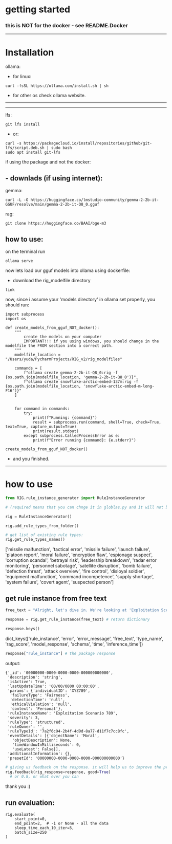 # getting started

### this is NOT for the docker - see README.Docker

----------------------
# Installation

ollama:
- for linux:
```angular2html
curl -fsSL https://ollama.com/install.sh | sh
```
- for other os check ollama website.
-------------
-------------
lfs:
```angular2html
git lfs install
```
- or:
```angular2html
curl -s https://packagecloud.io/install/repositories/github/git-lfs/script.deb.sh | sudo bash
sudo apt install git-lfs
```

if using the package and not the docker:
## - downlads (if using internet):
gemma:
```
curl -L -O https://huggingface.co/lmstudio-community/gemma-2-2b-it-GGUF/resolve/main/gemma-2-2b-it-Q8_0.gguf
```
rag:
```
git clone https://huggingface.co/BAAI/bge-m3
```


## how to use:
on the terminal run
```angular2html
ollama serve
```

now lets load our gguf models into ollama using dockerfile:
- download the rig_modelfile directory
```angular2html
link
```
now, since i assume your 'models directory' in ollama set properly, you should run:
```
import subprocess
import os

def create_models_from_gguf_NOT_docker():
    """
        create the models on your computer
        IMPORTANT!!! if you using windows, you should change in the modelfile the FROM section into a correct path.
    """
    modelfile_location = "/Users/yuda/PycharmProjects/RIG_v2/rig_modelfiles"

    commands = [
        f"ollama create gemma-2-2b-it-Q8_0:rig -f {os.path.join(modelfile_location, 'gemma-2-2b-it-Q8_0')}",
        f"ollama create snowflake-arctic-embed-137m:rig -f {os.path.join(modelfile_location, 'snowflake-arctic-embed-m-long-F16')}"
    ]
    

    for command in commands:
        try:
            print(f"Running: {command}")
            result = subprocess.run(command, shell=True, check=True, text=True, capture_output=True)
            print(result.stdout)
        except subprocess.CalledProcessError as e:
            print(f"Error running {command}: {e.stderr}")

create_models_from_gguf_NOT_docker()
```
- and you finished.

-----------
# how to use
```python
from RIG.rule_instance_generator import RuleInstanceGenerator
```


```python
# (required means that you can chnge it in globlas.py and it will not be required.)

rig = RuleInstanceGenerator()
```

```
rig.add_rule_types_from_folder()
```
```python
# get list of existing rule types:
rig.get_rule_types_names()
```
 ['missile malfunction',
  'tactical error',
  'missile failure',
  'launch failure',
  'platoon report',
  'moral failure',
  'encryption flaw',
  'espionage suspect',
  'corruption scandal',
  'betrayal risk',
  'leadership breakdown',
  'radar error monitoring',
  'personnel sabotage',
  'satellite disruption',
  'bomb failure',
  'defection threat',
  'attack overview',
  'fire control',
  'disloyal soldier',
  'equipment malfunction',
  'command incompetence',
  'supply shortage',
  'system failure',
  'covert agent',
  'suspected person']



## get rule instance from free text


```python
free_text = "Alright, let's dive in. We're looking at 'Exploitation Scenario 789'. The crux of the matter is, there's this individual, going by the ID 'XYZ789', who's been involved in an exploitation failure. The level of seriousness? I'd estimate about three. The breach? Fairness. Not good, not good at all. When did we spot this? Well, the detection time isn't clear. And the context? Personal. Yes, it's a pretty serious situation"

response = rig.get_rule_instance(free_text) # return dictionary
```


```python
response.keys()
```

dict_keys(['rule_instance', 'error', 'error_message', 'free_text', 'type_name', 'rag_score', 'model_response', 'schema', 'time', 'inference_time'])




```python
response["rule_instance"] # the package response
```


output:

    {'_id': '00000000-0000-0000-0000-000000000000',
     'description': 'string',
     'isActive': True,
     'lastUpdateTime': '00/00/0000 00:00:00',
     'params': {'individualID': 'XYZ789',
      'failureType': 'Fairness',
      'detectionTime': 'null',
      'ethicalViolation': 'null',
      'context': 'Personal'},
     'ruleInstanceName': 'Exploitation Scenario 789',
     'severity': 3,
     'ruleType': 'structured',
     'ruleOwner': '',
     'ruleTypeId': '7a2f6c94-2b4f-4d9d-8a77-d11f7c7cc8fc',
     'eventDetails': [{'objectName': 'Moral',
       'objectDescription': None,
       'timeWindowInMilliseconds': 0,
       'useLatest': False}],
     'additionalInformation': {},
     'presetId': '00000000-0000-0000-0000-000000000000'}




```python
# giving us feedback on the response. it will help us to improve the project. it stores in .logs file, without internet connection.
rig.feedback(rig_response=response, good=True)
  # or 0.8, or what ever you can  
```
thank you :)


## run evaluation:
```
rig.evaluate(
    start_point=0,
    end_point=2,  # -1 or None - all the data
    sleep_time_each_10_iter=5,
    batch_size=250
)
```
